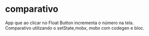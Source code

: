 # comparativo

App que ao clicar no Float Button incrementa o número na tela.
Comparativo utilizando o setState,mobx, mobx com codegen e bloc.
